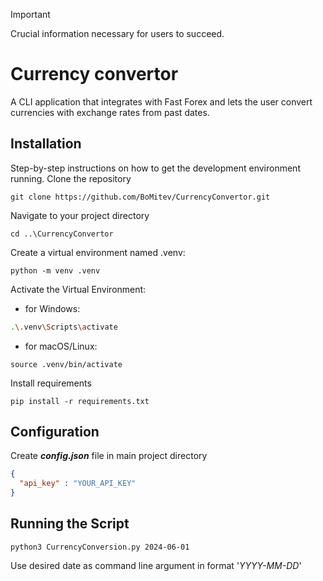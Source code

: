 > [!IMPORTANT]  
> Crucial information necessary for users to succeed.

# Currency convertor
A CLI application that integrates with Fast Forex and lets the user convert currencies with exchange rates from past dates.

## Installation
Step-by-step instructions on how to get the development environment running.
Clone the repository
```commandline
git clone https://github.com/BoMitev/CurrencyConvertor.git
```

Navigate to your project directory
```commandline
cd ..\CurrencyConvertor
```

Create a virtual environment named .venv:
```commandline
python -m venv .venv
```

Activate the Virtual Environment:
* for Windows:
```bash
.\.venv\Scripts\activate
```
* for macOS/Linux:
```commandline
source .venv/bin/activate
```

Install requirements
```commandline
pip install -r requirements.txt
```

## Configuration
Create **_config.json_** file in main project directory

```json
{
  "api_key" : "YOUR_API_KEY"
}
```

## Running the Script
```commandline
python3 CurrencyConversion.py 2024-06-01
```
Use desired date as command line argument in format '_YYYY-MM-DD_'
